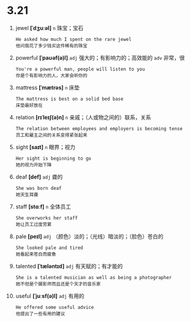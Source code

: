 # 3.21

1. jewel **[ˈdʒuːəl]** `n` 珠宝；宝石

   ```
   He asked how much I spent on the rare jewel
   他问我花了多少钱买这件稀有的珠宝
   ```

2. powerful **[ˈpaʊəf(ə)l]** `adj` 强大的；有影响力的；高效能的 `adv` 非常，很

   ```
   You're a powerful man, people will listen to you
   你是个有影响力的人，大家会听你的
   ```

3. mattress **[ˈmætrəs]** `n` 床垫

   ```
   The mattress is best on a solid bed base
   床垫最好放在
   ```

4. relation **[rɪˈleɪʃ(ə)n]** `n` 亲戚；（人或物之间的）联系，关系

   ```
   The relation between employees and employers is becoming tense
   员工和雇主之间的关系变得紧张起来
   ```

5. sight **[saɪt]** `n` 眼界；视力

   ```
   Her sight is beginning to go
   她的视力开始下降
   ```

6. deaf **[def]** `adj` 聋的

   ```
   She was born deaf
   她天生耳聋
   ```

7. staff **[stɑːf]** `n` 全体员工

   ```
   She overworks her staff
   她让员工过度劳累
   ```

8. pale **[peɪl]** `adj` （颜色）淡的；（光线）暗淡的；（脸色）苍白的

   ```
   She looked pale and tired
   她看起来苍白而疲惫
   ```

9. talented **[ˈtæləntɪd]** `adj` 有天赋的；有才能的

   ```
   She is a talented musician as well as being a photographer
   她不但是个摄影师而且还是个天才的音乐家
   ```

10. useful **[ˈjuːsf(ə)l]** `adj` 有用的
    ```
    He offered some useful advice
    他提出了一些有用的建议
    ```
